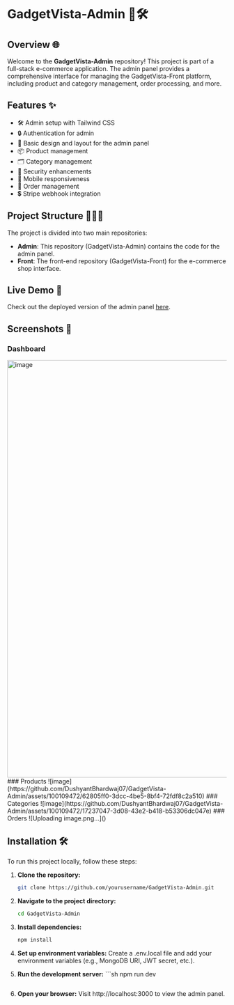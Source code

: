 # GadgetVista-Admin 🛒🛠️

## Overview 🌐
Welcome to the **GadgetVista-Admin** repository! This project is part of a full-stack e-commerce application. The admin panel provides a comprehensive interface for managing the GadgetVista-Front platform, including product and category management, order processing, and more.

## Features ✨
- 🛠️ Admin setup with Tailwind CSS
- 🔒 Authentication for admin
- 🎨 Basic design and layout for the admin panel
- 📦 Product management
- 🗂️ Category management
- 🔐 Security enhancements
- 📱 Mobile responsiveness
- 📝 Order management
- 💲 Stripe webhook integration

## Project Structure 👨🏻‍💻
The project is divided into two main repositories:
- **Admin**: This repository (GadgetVista-Admin) contains the code for the admin panel.
- **Front**: The front-end repository (GadgetVista-Front) for the e-commerce shop interface.

## Live Demo 🚀
Check out the deployed version of the admin panel [here](https://gadget-vista-admin.vercel.app/).

## Screenshots 📸
### Dashboard
<img width="959" alt="image" src="https://github.com/DushyantBhardwaj07/GadgetVista-Admin/assets/100109472/3e3d6f90-fed8-446d-89c1-7bedc7c3bb27">
### Products
![image](https://github.com/DushyantBhardwaj07/GadgetVista-Admin/assets/100109472/62805ff0-3dcc-4be5-8bf4-72fdf8c2a510)
### Categories
![image](https://github.com/DushyantBhardwaj07/GadgetVista-Admin/assets/100109472/17237047-3d08-43e2-b418-b53306dc047e)
### Orders
![Uploading image.png…]()

## Installation 🛠️
To run this project locally, follow these steps:

1. **Clone the repository:**
   ```sh
   git clone https://github.com/yourusername/GadgetVista-Admin.git
   ```
2. **Navigate to the project directory:**
      ```sh
      cd GadgetVista-Admin
   ```
3. **Install dependencies:**
      ```sh
      npm install
   ```
4. **Set up environment variables:**
   Create a .env.local file and add your environment variables (e.g., MongoDB URI, JWT secret, etc.).

5. **Run the development server:**
         ```sh
      npm run dev
   ```
6. **Open your browser:**
   Visit http://localhost:3000 to view the admin panel.


   


